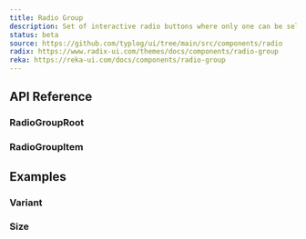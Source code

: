```yaml
---
title: Radio Group
description: Set of interactive radio buttons where only one can be selected at a time.
status: beta
source: https://github.com/typlog/ui/tree/main/src/components/radio
radix: https://www.radix-ui.com/themes/docs/components/radio-group
reka: https://reka-ui.com/docs/components/radio-group
---
```


<Example name="radio-group/Overview.vue" variant="hide" />

## API Reference

### RadioGroupRoot

<PropsTable name="RadioGroupRoot" />

### RadioGroupItem

<PropsTable name="RadioGroupItem" />

## Examples

### Variant

<Example name="radio-group/Variant.vue" />

### Size

<Example name="radio-group/Size.vue" />
